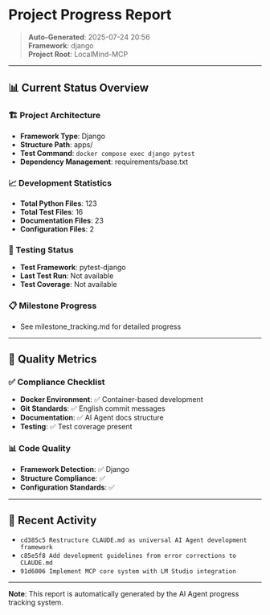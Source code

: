# Project Progress Report

> **Auto-Generated**: 2025-07-24 20:56  
> **Framework**: django  
> **Project Root**: LocalMind-MCP

---

## 📊 Current Status Overview

### 🏗️ Project Architecture
- **Framework Type**: Django
- **Structure Path**: apps/
- **Test Command**: `docker compose exec django pytest`
- **Dependency Management**: requirements/base.txt

### 📈 Development Statistics
- **Total Python Files**: 123
- **Total Test Files**: 16
- **Documentation Files**: 23
- **Configuration Files**: 2

### 🧪 Testing Status
- **Test Framework**: pytest-django
- **Last Test Run**: Not available
- **Test Coverage**: Not available

### 📋 Milestone Progress
- See milestone_tracking.md for detailed progress

---

## 🎯 Quality Metrics

### ✅ Compliance Checklist
- **Docker Environment**: ✅ Container-based development
- **Git Standards**: ✅ English commit messages
- **Documentation**: ✅ AI Agent docs structure
- **Testing**: ✅ Test coverage present

### 📊 Code Quality
- **Framework Detection**: ✅ Django
- **Structure Compliance**: ✅
- **Configuration Standards**: ✅

---

## 🔄 Recent Activity

- `cd385c5 Restructure CLAUDE.md as universal AI Agent development framework`
- `c85e5f8 Add development guidelines from error corrections to CLAUDE.md`
- `91d6006 Implement MCP core system with LM Studio integration`

---

**Note**: This report is automatically generated by the AI Agent progress tracking system.
